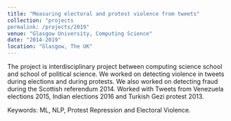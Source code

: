 ```yaml
---
title: "Measuring electoral and protest violence from tweets"
collection: "projects
permalink: /projects/2019"
venue: "Glasgow University, Computing Science"
date: "2014-2019"
location: "Glasgow, The UK"
---
```

The project is interdisciplinary project between computing science school and school of political science.
    We worked on detecting violence in tweets during elections and during protests.
    We also worked on detecting fraud during the Scottish referendum 2014.
    Worked with Tweets from Venezuela elections 2015, Indian elections 2016
    and Turkish Gezi protest 2013.

Keywords: ML, NLP, Protest Repression and Electoral Violence.
